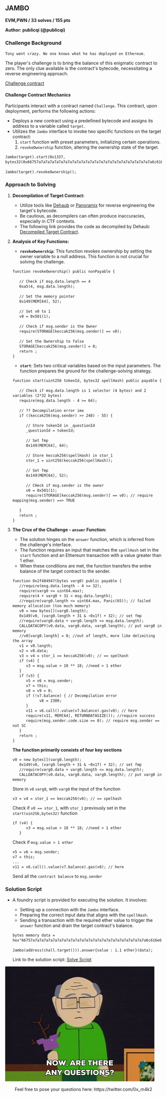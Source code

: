 ## JAMBO
**EVM,PWN / 33 solves / 155 pts**

**Author: publicqi (@publicqi)**

### Challenge Background
```
Tony went crazy. No one knows what he has deployed on Ethereum. 
```
 The player's challenge is to bring the balance of this enigmatic contract to zero. The only clue available is the contract's bytecode, necessitating a reverse engineering approach.

[Challenge contract](util/Jambo/Challenge.sol)

#### Challenge Contract Mechanics
Participants interact with a contract named `Challenge`. This contract, upon deployment, performs the following actions:
- Deploys a new contract using a predefined bytecode and assigns its address to a variable called `target`.
- Utilizes the `Jambo` interface to invoke two specific functions on the target contract:
  1. `start` function with preset parameters, initializing certain operations.
  2. `revokeOwnership` function, altering the ownership state of the target.

```solidity
Jambo(target).start(0x1337, bytes32(0x66757a7a7a7a7a7a7a7a7a7a7a7a7a7a7a7a7a7a7a7a7a7a7a7a7a7a6c616e64));

Jambo(target).revokeOwnership();
```

### Approach to Solving
1. **Decompilation of Target Contract:**
   - Utilize tools like [Dehaub](https://library.dedaub.com/decompile) or [Panoramix](https://github.com/eveem-org/panoramix) for reverse engineering the target's bytecode.
   - Be cautious, as decompilers can often produce inaccuracies, especially in CTF contexts.
   - The following link provides the code as decompiled by Dehaub: [Decompiled Target Contract](util/Jambo/Decompile.sol).

2. **Analysis of Key Functions:**
   - **`revokeOwnership`**: This function revokes ownership by setting the owner variable to a null address. This function is not crucial for solving the challenge.
   ```solidity
   function revokeOwnership() public nonPayable {

      // Check if msg.data.length == 4
      0xa5(4, msg.data.length);

      // Set the memory pointer
      0x149(MEM[64], 52);

      // Set v0 to 1 
      v0 = 0x501(1);

      // Check if msg.sender is the Owner
      require(STORAGE[keccak256(msg.sender)] == v0);

      // Set the Ownership to false
      STORAGE[keccak256(msg.sender)] = 0;
      return ;
   }
   ```
   - **`start`**: Sets two critical variables based on the input parameters. The function prepares the ground for the challenge-solving strategy.
   ```solidity
   function start(uint256 tokenId, bytes32 spellHash) public payable { 

      // Check if msg.data.length is 1 selector (4 bytes) and 2 variables (2*32 bytes)
      require(msg.data.length - 4 >= 64);

      // ?? Decompilation error imo
      if ((keccak256(msg.sender) >> 248) - 55) {

         // Store tokenId in _questionId
         _questionId = tokenId;

         // Set fmp
         0x149(MEM[64], 64);

         // Store keccak256(spellHash) in stor_1
         stor_1 = uint256(keccak256(spellHash));

         // Set fmp
         0x149(MEM[64], 52);

         // CHeck if msg.sender is the owner
         v0 = 0x501(1);
         require(STORAGE[keccak256(msg.sender)] == v0); // require mapping(msg.sender) ==> TRUE
      
      }
      return ;
   }
   ```

3. **The Crux of the Challenge - `answer` Function:**
   - The solution hinges on the `answer` function, which is inferred from the challenge's interface.
   - The function requires an input that matches the `spellHash` set in the `start` function and an Ethereum transaction with a value greater than 1 ether.
   - When these conditions are met, the function transfers the entire balance of the target contract to the sender.
   ```solidity
   function 0x2f484947(bytes varg0) public payable { 
      //require(msg.data.length - 4 >= 32);
      require(varg0 <= uint64.max);
      require(4 + varg0 + 31 < msg.data.length);
      //require(varg0.length <= uint64.max, Panic(65)); // failed memory allocation (too much memory)
      v0 = new bytes[](varg0.length);
      0x149(v0, (varg0.length + 31 & ~0x1f) + 32); // set fmp 
      //require(varg0.data + varg0.length <= msg.data.length);
      CALLDATACOPY(v0.data, varg0.data, varg0.length); // put varg0 in memory 
      //v0[varg0.length] = 0; //out of length, more like delimiting the array 
      v1 = v0.length;
      v2 = v0.data;
      v3 = v4 = stor_1 == keccak256(v0); // == spelhash 
      if (v4) {
         v3 = msg.value > 10 ** 18; //need > 1 ether 
      }
      if (v3) {
         v5 = v6 = msg.sender;
         v7 = this;
         v8 = v9 = 0;
         if (!v7.balance) { // Decompilation error
               v8 = 2300;
         }
         v11 = v6.call().value(v7.balance).gas(v8); // here
         require(v11, MEM[64], RETURNDATASIZE()); //require success
         require(msg.sender.code.size == 0); // require msg.sender == not SC
      }
      return ;
   }
   ```
   
   **The function primarily consists of four key sections**
   ```solidity
   v0 = new bytes[](varg0.length);
      0x149(v0, (varg0.length + 31 & ~0x1f) + 32); // set fmp 
      //require(varg0.data + varg0.length <= msg.data.length);
      CALLDATACOPY(v0.data, varg0.data, varg0.length); // put varg0 in memory 
   ```
   Store in `v0` `varg0`, with `varg0` the input of the function

   ```solidity
   v3 = v4 = stor_1 == keccak256(v0); // == spelhash 
   ```
   Check if `v0 == stor_1`, with `stor_1` previously set in the `start(uin256,bytes32)` function

   ```solidity
   if (v4) {
         v3 = msg.value > 10 ** 18; //need > 1 ether 
      }
   ```
   Check if `msg.value > 1 ether`

   ```solidity
   v5 = v6 = msg.sender;
   v7 = this;
   ...
   v11 = v6.call().value(v7.balance).gas(v8); // here
   ```
   Send all the `contract balance` to `msg.sender`
   

### Solution Script
- A foundry script is provided for executing the solution. It involves:
  - Setting up a connection with the `Jambo` interface.
  - Preparing the correct input data that aligns with the `spellHash`.
  - Sending a transaction with the required ether value to trigger the `answer` function and drain the target contract's balance.

   ```solidity
   bytes memory data = hex"66757a7a7a7a7a7a7a7a7a7a7a7a7a7a7a7a7a7a7a7a7a7a7a7a7a7a6c616e64";
   
   Jambo(address(chall.target())).answer{value : 1.1 ether}(data);
   ```

   Link to the solution script: [Solve Script](util/Jambo/Solve.s.sol)


![Thanks](util/img/giphy.gif)


<p align="center">
Feel free to pose your questions here: https://twitter.com/0x_m4k2
</p>

